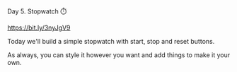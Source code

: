 Day 5. Stopwatch ⏱️

https://bit.ly/3nyJgV9

Today we'll build a simple stopwatch with start, stop and reset buttons.

As always, you can style it however you want and add things to make it your own.
